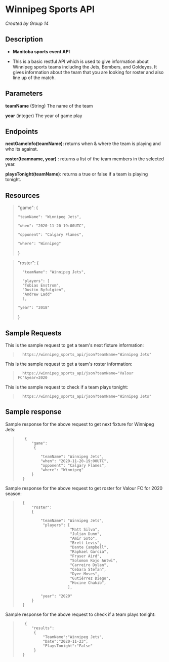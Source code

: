 # Winnipeg Sports API
*Created by Group 14*

## Description
- **Manitoba sports event API**

- This is a basic restful API which is used to give information about Winnipeg sports teams including the Jets, Bombers, and Goldeyes. It gives information about the team that you are looking for roster and also line up of the match.

## Parameters
**teamName** (String) The name of the team

**year** (integer) The year of game play 


## Endpoints
**nextGameInfo(teamName)**: returns when & where the team is playing and who its against.

**roster(teamname, year)** : returns a list of the team members in the selected year.

**playsTonight(teamName)**: returns a true or false if a team is playing tonight.

## Resources
> "game":
>   {
>
>     "teamName": "Winnipeg Jets",
>
>     "when": "2020-11-20-19:00UTC",
>
>     "opponent": "Calgary Flames",
>
>     "where": "Winnipeg"
>
>   }

> "roster":
>   {
> 
>       "teamName": "Winnipeg Jets",
>
>       "players": [ 
>       "Tobias Enstrom", 
>       "Dustin Byfulgien",
>       "Andrew Ladd"
>       ],
>
>     "year": "2018"
>
>   }
>       

## Sample Requests

This is the sample request to get a team's next fixture information:

>       https://winnipeg_sports_api/json?teamName="Winnipeg Jets"

This is the sample request to get a team's roster information:

>       https://winnipeg_sports_api/json?teamName="Valour FC"&year=2020

This is the sample request to check if a team plays tonight:

>       https://winnipeg_sports_api/json?teamName="Winnipeg Jets"

## Sample response 
Sample response for the above request to get next fixture for Winnipeg Jets:

>        {
>           "game":
>            {
>
>               "teamName": "Winnipeg Jets",
>               "when": "2020-11-20-19:00UTC",
>               "opponent": "Calgary Flames",
>               "where": "Winnipeg"
>           }
>       }

Sample response for the above request to get roster for Valour FC for 2020 season:

>       {
>           "roster":
>           {
> 
>               "teamName": "Winnipeg Jets",
>                "players": [ 
>                            "Matt Silva", 
>                            "Julian Dunn",
>                            "Amir Soto",
>                            "Brett Levis",
>                            "Dante Campbell", 
>                            "Raphael Garcia",
>                            "Fraser Aird",
>                            "Solomon Kojo Antwi",
>                            "Carreiro Dylan",
>                            "Cebara Stefan", 
>                            "Dyer Moses",
>                            "Gutiérrez Diego",
>                            "Hocine Chakib",
>                           ],
>
>               "year": "2020"
>           }
>       }
Sample response for the above request to check if a team plays tonight:

>        {
>           "results":
>            {
>                "TeamName":"Winnipeg Jets",
>                "Date":"2020-11-23",
>                "PlaysTonight":"False"
>            }
>       }

